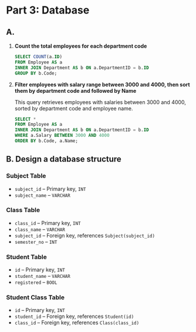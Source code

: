 # Part 3: Database

## A. 
1. **Count the total employees for each department code**

    ```sql
    SELECT COUNT(a.ID) 
    FROM Employee AS a 
    INNER JOIN Department AS b ON a.DepartmentID = b.ID 
    GROUP BY b.Code;
    ```

2. **Filter employees with salary range between 3000 and 4000, then sort them by department code and followed by Name**

    This query retrieves employees with salaries between 3000 and 4000, sorted by department code and employee name.

    ```sql
    SELECT * 
    FROM Employee AS a 
    INNER JOIN Department AS b ON a.DepartmentID = b.ID 
    WHERE a.Salary BETWEEN 3000 AND 4000 
    ORDER BY b.Code, a.Name;
    ```

## B. Design a database structure 

### Subject Table

- `subject_id` – Primary key, `INT`
- `subject_name` – `VARCHAR`

### Class Table

- `class_id` – Primary key, `INT`
- `class_name` – `VARCHAR`
- `subject_id` – Foreign key, references `Subject(subject_id)`
- `semester_no` – `INT`

### Student Table

- `id` – Primary key, `INT`
- `student_name` – `VARCHAR`
- `registered` – `BOOL`

### Student Class Table

- `id` – Primary key, `INT`
- `student_id` – Foreign key, references `Student(id)`
- `class_id` – Foreign key, references `Class(class_id)`